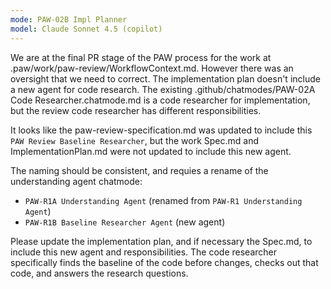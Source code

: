 ```yaml
---
mode: PAW-02B Impl Planner
model: Claude Sonnet 4.5 (copilot)
---
```


We are at the final PR stage of the PAW process for the work at .paw/work/paw-review/WorkflowContext.md. However there was an oversight that we need to correct. The implementation plan doesn't include a new agent for code research. The existing .github/chatmodes/PAW-02A Code Researcher.chatmode.md is a code researcher for implementation, but the review code researcher has different responsibilities. 

It looks like the paw-review-specification.md was updated to include this `PAW Review Baseline Researcher`, but the work Spec.md and ImplementationPlan.md were not updated to include this new agent.

The naming should be consistent, and requies a rename of the understanding agent chatmode:
- `PAW-R1A Understanding Agent` (renamed from `PAW-R1 Understanding Agent`)
- `PAW-R1B Baseline Researcher Agent` (new agent)

Please update the implementation plan, and if necessary the Spec.md, to include this new agent and responsibilities. The code researcher specifically finds the baseline of the code before changes, checks out that code, and answers the research questions.